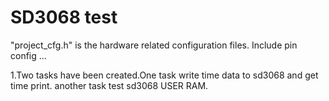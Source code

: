 SD3068 test
=====
"project_cfg.h" is the hardware related configuration files. Include pin config ...

1.Two tasks have been created.One task write time data to sd3068 and get time print. another task test sd3068 USER RAM.